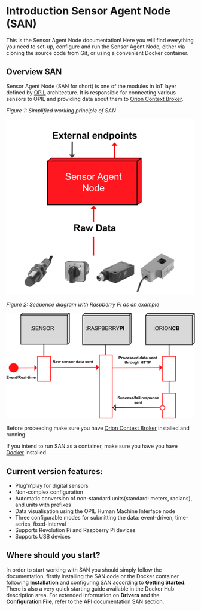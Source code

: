 # Introduction Sensor Agent Node (SAN)

This is the Sensor Agent Node documentation! 
Here you will find everything you need to set-up, configure and run the Sensor Agent Node, either via cloning the source code from Git, or using a convenient Docker container.


## Overview SAN
Sensor Agent Node (SAN for short) is one of the modules in IoT layer defined by [OPIL](http://project.l4ms.eu/OPIL-Documentation) architecture. It is responsible for connecting various sensors to OPIL and providing data about them to [Orion Context Broker](https://fiware-orion.readthedocs.io/en/master).

*Figure 1: Simplified working principle of SAN*

![img1.png](./img/img1.png)

*Figure 2: Sequence diagram with Raspberry Pi as an example*

![img2.png](./img/img2.png)

Before proceeding make sure you have [Orion Context Broker](https://fiware-orion.readthedocs.io/en/master) installed and running.

If you intend to run SAN as a container, make sure you have you have [Docker](https://docs.docker.com/install/linux/docker-ce/ubuntu/) installed.

## Current version features:

* Plug'n'play for digital sensors
* Non-complex configuration
* Automatic conversion of non-standard units(standard: meters, radians), and units with prefixes
* Data visualisation using the OPIL Human Machine Interface node
* Three configurable modes for submitting the data: event-driven, time-series, fixed-interval
* Supports Revolution Pi and Raspberry Pi devices
* Supports USB devices

## Where should you start?

In order to start working with SAN you should simply follow the documentation, firstly installing the SAN code or the Docker container following **Installation** and configuring SAN according to **Getting Started**. There is also a very quick starting guide available in the Docker Hub description area. For extended information on **Drivers** and the **Configuration File**, refer to the API documentation SAN section.

